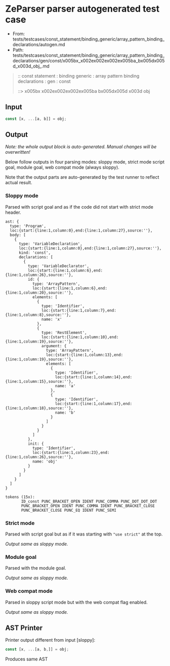 # ZeParser parser autogenerated test case

- From: tests/testcases/const_statement/binding_generic/array_pattern_binding_declarations/autogen.md
- Path: tests/testcases/const_statement/binding_generic/array_pattern_binding_declarations/gen/const/x005bx_x002ex002ex002ex005ba_bx005dx005d_x003d_obj_.md

> :: const statement : binding generic : array pattern binding declarations : gen : const
>
> ::> x005bx x002ex002ex002ex005ba bx005dx005d x003d obj

## Input


`````js
const [x, ...[a, b]] = obj;
`````

## Output

_Note: the whole output block is auto-generated. Manual changes will be overwritten!_

Below follow outputs in four parsing modes: sloppy mode, strict mode script goal, module goal, web compat mode (always sloppy).

Note that the output parts are auto-generated by the test runner to reflect actual result.

### Sloppy mode

Parsed with script goal and as if the code did not start with strict mode header.

`````
ast: {
  type: 'Program',
  loc:{start:{line:1,column:0},end:{line:1,column:27},source:''},
  body: [
    {
      type: 'VariableDeclaration',
      loc:{start:{line:1,column:0},end:{line:1,column:27},source:''},
      kind: 'const',
      declarations: [
        {
          type: 'VariableDeclarator',
          loc:{start:{line:1,column:6},end:{line:1,column:26},source:''},
          id: {
            type: 'ArrayPattern',
            loc:{start:{line:1,column:6},end:{line:1,column:20},source:''},
            elements: [
              {
                type: 'Identifier',
                loc:{start:{line:1,column:7},end:{line:1,column:8},source:''},
                name: 'x'
              },
              {
                type: 'RestElement',
                loc:{start:{line:1,column:10},end:{line:1,column:19},source:''},
                argument: {
                  type: 'ArrayPattern',
                  loc:{start:{line:1,column:13},end:{line:1,column:19},source:''},
                  elements: [
                    {
                      type: 'Identifier',
                      loc:{start:{line:1,column:14},end:{line:1,column:15},source:''},
                      name: 'a'
                    },
                    {
                      type: 'Identifier',
                      loc:{start:{line:1,column:17},end:{line:1,column:18},source:''},
                      name: 'b'
                    }
                  ]
                }
              }
            ]
          },
          init: {
            type: 'Identifier',
            loc:{start:{line:1,column:23},end:{line:1,column:26},source:''},
            name: 'obj'
          }
        }
      ]
    }
  ]
}

tokens (15x):
       ID_const PUNC_BRACKET_OPEN IDENT PUNC_COMMA PUNC_DOT_DOT_DOT
       PUNC_BRACKET_OPEN IDENT PUNC_COMMA IDENT PUNC_BRACKET_CLOSE
       PUNC_BRACKET_CLOSE PUNC_EQ IDENT PUNC_SEMI
`````

### Strict mode

Parsed with script goal but as if it was starting with `"use strict"` at the top.

_Output same as sloppy mode._

### Module goal

Parsed with the module goal.

_Output same as sloppy mode._

### Web compat mode

Parsed in sloppy script mode but with the web compat flag enabled.

_Output same as sloppy mode._

## AST Printer

Printer output different from input [sloppy]:

````js
const [x, ...[a, b,]] = obj;
````

Produces same AST
